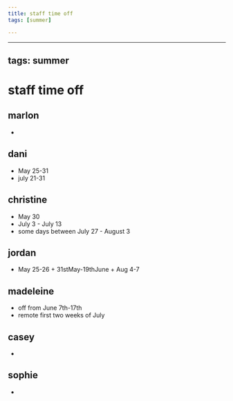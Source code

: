 ```yaml
---
title: staff time off
tags: [summer]

---
```


---
tags: summer
---
# staff time off
## marlon
*
## dani
* May 25-31
* july 21-31
## christine
* May 30
* July 3 - July 13
* some days between July 27 - August 3
## jordan
* May 25-26 + 31stMay-19thJune + Aug 4-7
## madeleine
* off from June 7th-17th
* remote first two weeks of July

## casey
* 
## sophie
* 